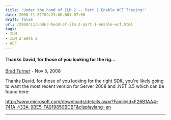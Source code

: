 ```yaml
---
title: 'Under the hood of ILM 2 -- Part 1 Enable WCF Tracing!'
date: 2008-11-01T09:23:00.001-07:00
draft: false
url: /2008/11/under-hood-of-ilm-2-part-1-enable-wcf.html
tags: 
- ILM
- ILM 2 Beta 3
- WCF
---
```


#### Thanks David, for those of you looking for the rig...
[Brad Turner](https://www.blogger.com/profile/13950085747222995199 "noreply@blogger.com") - <time datetime="2008-11-14T11:25:00.000-07:00">Nov 5, 2008</time>

Thanks David, for those of you looking for the right SDK, you're likely going to want the most recent version for Server 2008 and .NET 3.5 which can be found here:  
  
http://www.microsoft.com/downloads/details.aspx?FamilyId=F26B1AA4-741A-433A-9BE5-FA919850BDBF&displaylang=en
<hr />
